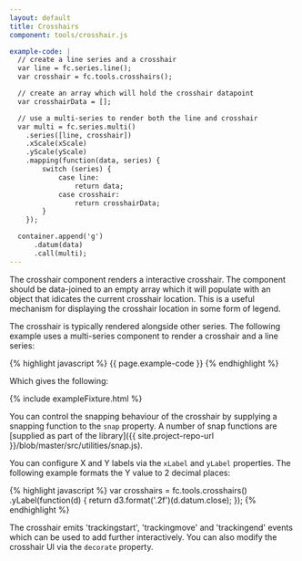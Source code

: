 ```yaml
---
layout: default
title: Crosshairs
component: tools/crosshair.js

example-code: |
  // create a line series and a crosshair
  var line = fc.series.line();
  var crosshair = fc.tools.crosshairs();

  // create an array which will hold the crosshair datapoint
  var crosshairData = [];

  // use a multi-series to render both the line and crosshair
  var multi = fc.series.multi()
    .series([line, crosshair])
    .xScale(xScale)
    .yScale(yScale)
    .mapping(function(data, series) {
        switch (series) {
            case line:
                return data;
            case crosshair:
                return crosshairData;
        }
    });

  container.append('g')
      .datum(data)
      .call(multi);
---
```


The crosshair component renders a interactive crosshair. The component should be data-joined to an empty array which it will populate with an object that idicates the current crosshair location. This is a useful mechanism for displaying the crosshair location in some form of legend.

The crosshair is typically rendered alongside other series. The following example uses a multi-series component to render a crosshair and a line series:

{% highlight javascript %}
{{ page.example-code }}
{% endhighlight %}

Which gives the following:

{% include exampleFixture.html %}

You can control the snapping behaviour of the crosshair by supplying a snapping function to the `snap` property. A number of snap functions are [supplied as part of the library]({{ site.project-repo-url }}/blob/master/src/utilities/snap.js).

You can configure X and Y labels via the `xLabel` and `yLabel` properties. The following example formats the Y value to 2 decimal places:

{% highlight javascript %}
var crosshairs = fc.tools.crosshairs()
  .yLabel(function(d) { return d3.format('.2f')(d.datum.close); });
{% endhighlight %}

The crosshair emits 'trackingstart', 'trackingmove' and 'trackingend' events which can be used to add further interactively. You can also modify the crosshair UI via the `decorate` property.


